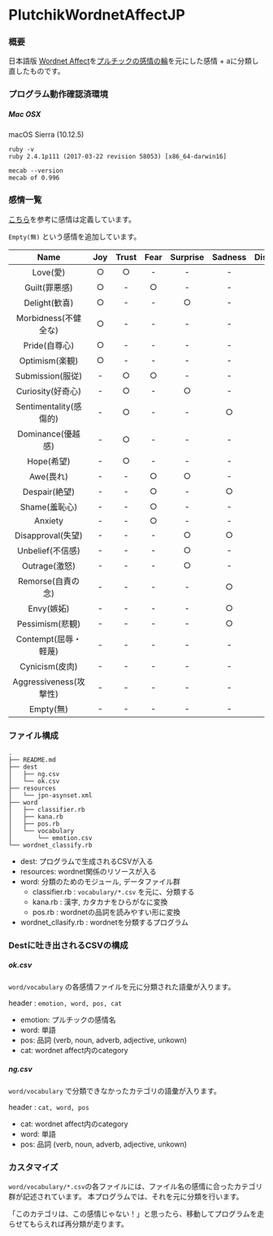 # PlutchikWordnetAffectJP

### 概要

日本語版 [Wordnet Affect](http://wndomains.fbk.eu/wnaffect.html)を[プルチックの感情の輪](https://ja.wikipedia.org/wiki/%E6%84%9F%E6%83%85%E3%81%AE%E4%B8%80%E8%A6%A7)を元にした感情 + aに分類し直したものです。

### プログラム動作確認済環境

##### Mac OSX

macOS Sierra (10.12.5)

```
ruby -v
ruby 2.4.1p111 (2017-03-22 revision 58053) [x86_64-darwin16]
```

```
mecab --version
mecab of 0.996
```

### 感情一覧

[こちら](https://en.wikipedia.org/wiki/Contrasting_and_categorization_of_emotions)を参考に感情は定義しています。

`Empty(無)` という感情を追加しています。

|Name|Joy|Trust|Fear|Surprise|Sadness|Disgust|Anger|Anticipation|
|:-:|:-:|:-:|:-:|:-:|:-:|:-:|:-:|:-:|
|Love(愛)|○|○|-|-|-|-|-|-|
|Guilt(罪悪感)|○|-|○|-|-|-|-|-|
|Delight(歓喜)|○|-|-|○|-|-|-|-|
|Morbidness(不健全な)|○|-|-|-|-|○|-|-|
|Pride(自尊心)|○|-|-|-|-|-|○|-|
|Optimism(楽観)|○|-|-|-|-|-|-|○|
|Submission(服従)|-|○|○|-|-|-|-|-|
|Curiosity(好奇心)|-|○|-|○|-|-|-|-|
|Sentimentality(感傷的)|-|○|-|-|○|-|-|-|
|Dominance(優越感)|-|○|-|-|-|-|○|-|
|Hope(希望)|-|○|-|-|-|-|-|○|
|Awe(畏れ)|-|-|○|○|-|-|-|-|
|Despair(絶望)|-|-|○|-|○|-|-|-|
|Shame(羞恥心)|-|-|○|-|-|○|-|-|
|Anxiety|-|-|○|-|-|-|-|○|
|Disapproval(失望)|-|-|-|○|○|-|-|-|
|Unbelief(不信感)|-|-|-|○|-|○|-|-|
|Outrage(激怒)|-|-|-|○|-|-|○|-|
|Remorse(自責の念)|-|-|-|-|○|○|-|-|
|Envy(嫉妬)|-|-|-|-|○|-|○|-|
|Pessimism(悲観)|-|-|-|-|○|-|-|○|
|Contempt(屈辱・軽蔑)|-|-|-|-|-|○|○|-|
|Cynicism(皮肉)|-|-|-|-|-|○|-|○|
|Aggressiveness(攻撃性)|-|-|-|-|-|-|○|○|
|Empty(無)|-|-|-|-|-|-|-|-|

### ファイル構成

```
.
├── README.md
├── dest
│   ├── ng.csv
│   └── ok.csv
├── resources
│   └── jpn-asynset.xml
├── word
│   ├── classifier.rb
│   ├── kana.rb
│   ├── pos.rb
│   └── vocabulary
│       └── emotion.csv
└── wordnet_classify.rb
```

* dest: プログラムで生成されるCSVが入る
* resources: wordnet関係のリソースが入る
* word: 分類のためのモジュール, データファイル群
  * classifier.rb : `vocabulary/*.csv` を元に、分類する
  * kana.rb : 漢字, カタカナをひらがなに変換
  * pos.rb : wordnetの品詞を読みやすい形に変換
* wordnet_cllasify.rb : wordnetを分類するプログラム

### Destに吐き出されるCSVの構成

##### ok.csv

`word/vocabulary` の各感情ファイルを元に分類された語彙が入ります。

header : `emotion, word, pos, cat`

* emotion: プルチックの感情名
* word: 単語
* pos: 品詞 (verb, noun, adverb, adjective, unkown)
* cat: wordnet affect内のcategory

##### ng.csv

`word/vocabulary` で分類できなかったカテゴリの語彙が入ります。

header : `cat, word, pos`

* cat: wordnet affect内のcategory
* word: 単語
* pos: 品詞 (verb, noun, adverb, adjective, unkown)

### カスタマイズ

`word/vocabulary/*.csv`の各ファイルには、ファイル名の感情に合ったカテゴリ群が記述されています。
本プログラムでは、それを元に分類を行います。

「このカテゴリは、この感情じゃない！」と思ったら、移動してプログラムを走らせてもらえれば再分類が走ります。
